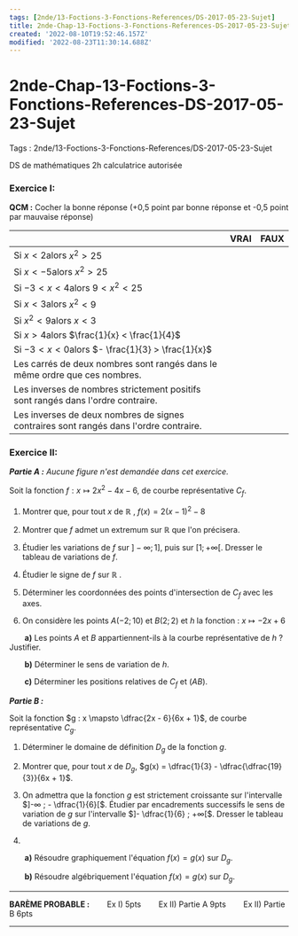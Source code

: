```yaml
---
tags: [2nde/13-Foctions-3-Fonctions-References/DS-2017-05-23-Sujet]
title: 2nde-Chap-13-Foctions-3-Fonctions-References-DS-2017-05-23-Sujet
created: '2022-08-10T19:52:46.157Z'
modified: '2022-08-23T11:30:14.688Z'
---
```


# 2nde-Chap-13-Foctions-3-Fonctions-References-DS-2017-05-23-Sujet

Tags : 2nde/13-Foctions-3-Fonctions-References/DS-2017-05-23-Sujet




DS de mathématiques 
2h 
calculatrice autorisée 

### Exercice I:
 **QCM :** Cocher la bonne réponse (+0,5 point par bonne réponse et -0,5 point par mauvaise réponse)


|                                                                                      |  **VRAI** |  **FAUX**|
|------------------------------------------------------------------------------------|---------|--------- |
| Si $x < 2$alors $x^{2} > 25$                         |           |                                                        
| Si $x < - 5$alors $x^{2} > 25$                        |           |                                
| Si $- 3 < x < 4$alors $9 < x^{2} < 25$                       |           |                                
| Si $x < 3$alors $x^{2} < 9$                        |           |                            
| Si $x^{2} < 9$alors $x < 3$                        |           |                       
| Si $x > 4$alors $\frac{1}{x} < \frac{1}{4}$                        |           |      
|  Si $- 3 < x < 0$alors $- \frac{1}{3} > \frac{1}{x}$                       |           |    
| Les carrés de deux nombres sont rangés dans le même ordre que ces nombres.         |           |    
| Les inverses de nombres strictement positifs sont rangés dans l'ordre contraire.         |           |  
| Les inverses de deux nombres de signes contraires sont rangés dans l'ordre contraire.         |           |  


### Exercice II:

 ***Partie A :*** 
 *Aucune figure n'est demandée dans cet exercice.*

Soit la fonction $f : x \mapsto 2x^{2} - 4x - 6$, de courbe représentative $C_f$.

1) Montrer que, pour tout $x$ de $ℝ$ , $f(x) = 2{(x - 1)}^{2} - 8$

2) Montrer que $f$ admet un extremum sur $ℝ$ que l'on précisera.

3) Étudier les variations de $f$ sur $]-∞ ; 1]$, puis sur $[1 ; +∞[$.
Dresser le tableau de variations de $f$.

4) Étudier le signe de $f$ sur $ℝ$ .

5) Déterminer les coordonnées des points d'intersection de $C_f$ avec les axes.

6) On considère les points $A(-2 ; 10)$ et $B(2 ; 2)$ et $h$ la fonction : $x \mapsto - 2 x + 6$

$~~~~~~$  **a)** Les points $A$ et $B$ appartiennent-ils à la courbe représentative de $h$ ? Justifier.

$~~~~~~$ **b)** Déterminer le sens de variation de $h$.

$~~~~~~$ **c)** Déterminer les positions relatives de $C_f$ et $(AB)$.

***Partie B :***

Soit la fonction $g : x \mapsto \dfrac{2x - 6}{6x + 1}$, de courbe représentative $C_g$.

1) Déterminer le domaine de définition $D_g$ de la fonction $g$.

2) Montrer que, pour tout $x$ de $D_g$, $g(x) = \dfrac{1}{3} - \dfrac{\dfrac{19}{3}}{6x + 1}$.

3) On admettra que la fonction $g$ est strictement croissante sur l'intervalle $]-∞ ; - \dfrac{1}{6}[$.
Étudier par encadrements successifs le sens de variation de $g$ sur l'intervalle $]- \dfrac{1}{6} ; +∞[$.
Dresser le tableau de variations de $g$.

4) 
$~~~~~~$ **a)** Résoudre graphiquement l'équation $f(x) = g(x)$ sur $D_g$.

$~~~~~~$ **b)** Résoudre algébriquement l'équation $f(x) = g(x)$ sur $D_g$.

---

**BARÈME PROBABLE :** $~~~~~~$ Ex I) 5pts $~~~~~~$  Ex II) Partie A 9pts $~~~~~~$   Ex II) Partie B 6pts

---



